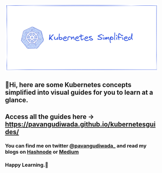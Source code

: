 ![Simplified Kubernetes Guides](KubernetesSimplified.png)

## 👋Hi, here are some Kubernetes concepts simplified into visual guides for you to learn at a glance.

## Access all the guides here -> https://pavangudiwada.github.io/kubernetesguides/

### You can find me on twitter [@pavangudiwada_](https://twitter.com/pavangudiwada_) and read my blogs on  [Hashnode](https://pavangudiwada.hashnode.dev/) or [Medium ](https://pavangudiwada.medium.com/) 

### Happy Learning.🥳
